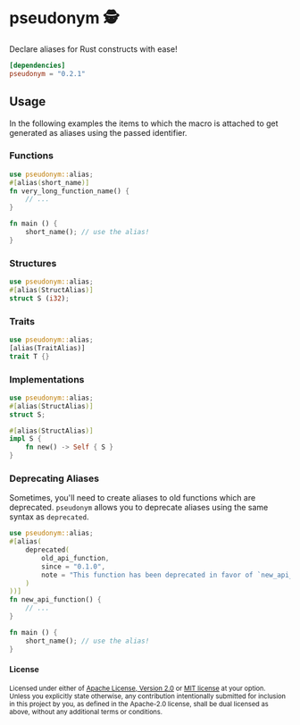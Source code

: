 # pseudonym 🕵️

Declare aliases for Rust constructs with ease!

```toml
[dependencies]
pseudonym = "0.2.1"
```

## Usage
In the following examples the items to which the macro is attached to
get generated as aliases using the passed identifier.

### Functions

```rust
use pseudonym::alias;
#[alias(short_name)]
fn very_long_function_name() {
    // ...
}

fn main () {
    short_name(); // use the alias!
}
```

### Structures

```rust
use pseudonym::alias;
#[alias(StructAlias)]
struct S (i32);
```

### Traits

```rust
use pseudonym::alias;
[alias(TraitAlias)]
trait T {}
```

### Implementations

```rust
use pseudonym::alias;
#[alias(StructAlias)]
struct S;

#[alias(StructAlias)]
impl S {
    fn new() -> Self { S }
}
```

### Deprecating Aliases

Sometimes, you'll need to create aliases to old functions which are deprecated.
`pseudonym` allows you to deprecate aliases using the same syntax as `deprecated`.

```rust
use pseudonym::alias;
#[alias(
    deprecated(
        old_api_function,
        since = "0.1.0",
        note = "This function has been deprecated in favor of `new_api_function`"
    )
))]
fn new_api_function() {
    // ...
}

fn main () {
    short_name(); // use the alias!
}
```


#### License

<sup>
Licensed under either of <a href="LICENSE-APACHE">Apache License, Version
2.0</a> or <a href="LICENSE-MIT">MIT license</a> at your option.
</sup>

<br>

<sub>
Unless you explicitly state otherwise, any contribution intentionally submitted
for inclusion in this project by you, as defined in the Apache-2.0 license,
shall be dual licensed as above, without any additional terms or conditions.
</sub>
